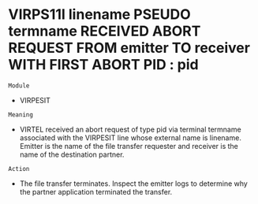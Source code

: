 # VIRPS11I linename PSEUDO termname RECEIVED ABORT REQUEST FROM emitter TO receiver WITH FIRST ABORT PID : pid

`Module`
- VIRPESIT

`Meaning`
- VIRTEL received an abort request of type pid via terminal termname associated with the VIRPESIT line whose external name is linename. Emitter is the name of the file transfer requester and receiver is the name of the destination partner.

`Action`
- The file transfer terminates. Inspect the emitter logs to determine why the partner application terminated the transfer.

